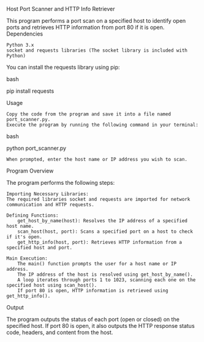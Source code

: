 Host Port Scanner and HTTP Info Retriever

This program performs a port scan on a specified host to identify open ports and retrieves HTTP information from port 80 if it is open.
Dependencies

    Python 3.x
    socket and requests libraries (The socket library is included with Python)

You can install the requests library using pip:

bash

pip install requests

Usage

    Copy the code from the program and save it into a file named port_scanner.py.
    Execute the program by running the following command in your terminal:

bash

python port_scanner.py

    When prompted, enter the host name or IP address you wish to scan.

Program Overview

The program performs the following steps:

    Importing Necessary Libraries:
    The required libraries socket and requests are imported for network communication and HTTP requests.

    Defining Functions:
        get_host_by_name(host): Resolves the IP address of a specified host name.
        scan_host(host, port): Scans a specified port on a host to check if it's open.
        get_http_info(host, port): Retrieves HTTP information from a specified host and port.

    Main Execution:
        The main() function prompts the user for a host name or IP address.
        The IP address of the host is resolved using get_host_by_name().
        A loop iterates through ports 1 to 1023, scanning each one on the specified host using scan_host().
        If port 80 is open, HTTP information is retrieved using get_http_info().

Output

The program outputs the status of each port (open or closed) on the specified host. If port 80 is open, it also outputs the HTTP response status code, headers, and content from the host.
